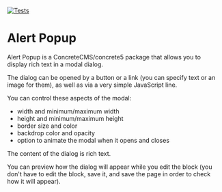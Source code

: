 [![Tests](https://github.com/concrete5-community/alert_popup/actions/workflows/tests.yml/badge.svg)](https://github.com/concrete5-community/alert_popup/actions/workflows/tests.yml)

# Alert Popup

Alert Popup is a ConcreteCMS/concrete5 package that allows you to display rich text in a modal dialog.

The dialog can be opened by a button or a link (you can specify text or an image for them), as well as via a very simple JavaScript line.

You can control these aspects of the modal:

- width and minimum/maximum width
- height and minimum/maximum height
- border size and color
- backdrop color and opacity
- option to animate the modal when it opens and closes

The content of the dialog is rich text.

You can preview how the dialog will appear while you edit the block (you don't have to edit the block, save it, and save the page in order to check how it will appear).

